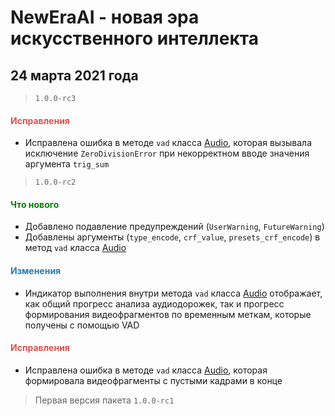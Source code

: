 # NewEraAI - новая эра искусственного интеллекта 

## 24 марта 2021 года

> `1.0.0-rc3`

<h4><span style="color:#DB534F;">Исправления</span></h4>

- Исправлена ошибка в методе `vad` класса [Audio](https://github.com/DmitryRyumin/NewEraAI/blob/main/neweraai/modules/lab/audio.py), которая вызывала исключение `ZeroDivisionError` при некорректном вводе значения аргумента `trig_sum`


> `1.0.0-rc2`

<h4><span style="color:#008000;">Что нового</span></h4>

- Добавлено подавление предупреждений (`UserWarning`, `FutureWarning`)
- Добавлены аргументы (`type_encode`, `crf_value`, `presets_crf_encode`) в метод `vad` класса [Audio](https://github.com/DmitryRyumin/NewEraAI/blob/main/neweraai/modules/lab/audio.py)

<h4><span style="color:#247CB4;">Изменения</span></h4>

- Индикатор выполнения внутри метода `vad` класса [Audio](https://github.com/DmitryRyumin/NewEraAI/blob/main/neweraai/modules/lab/audio.py) отображает, как общий прогресс анализа аудиодорожек, так и прогресс формирования видеофрагментов по временным меткам, которые получены с помощью VAD

<h4><span style="color:#DB534F;">Исправления</span></h4>

- Исправлена ошибка в методе `vad` класса [Audio](https://github.com/DmitryRyumin/NewEraAI/blob/main/neweraai/modules/lab/audio.py), которая формировала видеофрагменты с пустыми кадрами в конце

> Первая версия пакета `1.0.0-rc1`